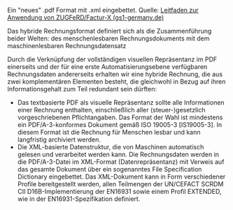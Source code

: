 Ein "neues" .pdf Format mit .xml eingebettet.
Quelle: [Leitfaden zur Anwendung von ZUGFeRD/Factur-X (gs1-germany.de)](https://www.gs1-germany.de/fileadmin/gs1/fachpublikationen/Leitfaden-zur-Anwendung-von-ZUGFeRD-Factur-X.pdf)

Das hybride Rechnungsformat definiert sich als die Zusammenführung beider Welten: des menschenlesbaren Rechnungsdokuments mit dem maschinenlesbaren Rechnungsdatensatz

Durch die Verknüpfung der vollständigen visuellen Repräsentanz im PDF einerseits und der für eine erste Automatisierungsebene verfügbaren Rechnungsdaten andererseits erhalten wir eine hybride Rechnung, die aus zwei komplementären Elementen besteht, die gleichwohl in Bezug auf ihren Informationsgehalt zum Teil redundant sein dürften:
- Das textbasierte PDF als visuelle Repräsentanz sollte alle Informationen einer Rechnung enthalten, einschließlich aller (steuer-)gesetzlich vorgeschriebenen Pflichtangaben. Das Format der Wahl ist mindestens ein PDF/A-3-konformes Dokument gemäß ISO 19005-3 [IS19005-3]. In diesem Format ist die Rechnung für Menschen lesbar und kann langfristig archiviert werden.
- Die XML-basierte Datenstruktur, die von Maschinen automatisch gelesen und verarbeitet werden kann. Die Rechnungsdaten werden in die PDF/A-3-Datei im XML-Format (Datenrepräsentanz) mit Verweis auf das gesamte Dokument über ein sogenanntes File Specification Dictionary eingebettet. Das XML-Dokument kann in Form verschiedener Profile bereitgestellt werden, allen Teilmengen der UN/CEFACT SCRDM CII D16B-Implementierung der EN16931 sowie einem Profil EXTENDED, wie in der EN16931-Spezifikation definiert.

